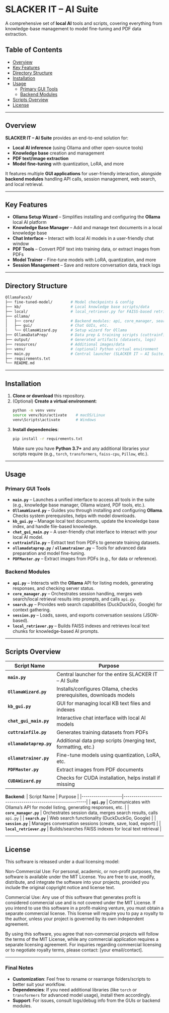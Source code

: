 # SLACKER IT – AI Suite

A comprehensive set of **local AI** tools and scripts, covering everything from knowledge-base management to model fine-tuning and PDF data extraction.

## Table of Contents

- [Overview](#overview)
- [Key Features](#key-features)
- [Directory Structure](#directory-structure)
- [Installation](#installation)
- [Usage](#usage)
  - [Primary GUI Tools](#primary-gui-tools)
  - [Backend Modules](#backend-modules)
- [Scripts Overview](#scripts-overview)
- [License](#license)

---

## Overview

**SLACKER IT – AI Suite** provides an end-to-end solution for:
- **Local AI inference** (using Ollama and other open-source tools)
- **Knowledge base** creation and management
- **PDF text/image extraction**
- **Model fine-tuning** with quantization, LoRA, and more

It features multiple **GUI applications** for user-friendly interaction, alongside **backend modules** handling API calls, session management, web search, and local retrieval.

---

## Key Features

- **Ollama Setup Wizard** – Simplifies installing and configuring the **Ollama** local AI platform  
- **Knowledge Base Manager** – Add and manage text documents in a local knowledge base  
- **Chat Interface** – Interact with local AI models in a user-friendly chat window  
- **PDF Tools** – Convert PDF text into training data, or extract images from PDFs  
- **Model Trainer** – Fine-tune models with LoRA, quantization, and more  
- **Session Management** – Save and restore conversation data, track logs  

---

## Directory Structure

```bash
OllamaFace3/
├── fine-tuned-model/        # Model checkpoints & config
├── kb/                      # Local knowledge base scripts/data
├── local/                   # local_retriever.py for FAISS-based retrieval
├── ollama/
│   ├── core/                # Backend modules: api, core_manager, search, session
│   ├── gui/                 # Chat GUIs, etc.
│   └── OllamaWizard.py      # Setup wizard for Ollama
├── OllamaDataPrep/          # Data prep & training scripts (cuttrainfile, PDFMaster, etc.)
├── output/                  # Generated artifacts (datasets, logs)
├── resources/               # Additional images/data
├── venv/                    # (optional) Python virtual environment
├── main.py                  # Central launcher (SLACKER IT – AI Suite)
├── requirements.txt
└── README.md
```

---

## Installation

1. **Clone or download** this repository.
2. (Optional) **Create a virtual environment**:
   ```bash
   python -m venv venv
   source venv/bin/activate    # macOS/Linux
   venv\Scripts\activate       # Windows
   ```
3. **Install dependencies**:
   ```bash
   pip install -r requirements.txt
   ```
   Make sure you have **Python 3.7+** and any additional libraries your scripts require (e.g., `torch`, `transformers`, `faiss-cpu`, `Pillow`, etc.).

---

## Usage

### Primary GUI Tools

- **`main.py`** – Launches a unified interface to access all tools in the suite (e.g., knowledge base manager, Ollama wizard, PDF tools, etc.).
- **`OllamaWizard.py`** – Guides you through installing and configuring **Ollama**. Checks system prerequisites, helps with model downloads.
- **`kb_gui.py`** – Manage local text documents, update the knowledge base index, and handle file-based knowledge.
- **`chat_gui_main.py`** – A user-friendly chat interface to interact with your local AI model.
- **`cuttrainfile.py`** – Extract text from PDFs to generate training datasets.
- **`ollamadataprep.py`** / **`ollamatrainer.py`** – Tools for advanced data preparation and model fine-tuning.
- **`PDFMaster.py`** – Extract images from PDFs (e.g., for data or reference).

### Backend Modules

- **`api.py`** – Interacts with the **Ollama** API for listing models, generating responses, and checking server status.
- **`core_manager.py`** – Orchestrates session handling, merges web search/local retrieval results into prompts, and calls `api.py`.
- **`search.py`** – Provides web search capabilities (DuckDuckGo, Google) for context gathering.
- **`session.py`** – Loads, saves, and exports conversation sessions (JSON-based).
- **`local_retriever.py`** – Builds FAISS indexes and retrieves local text chunks for knowledge-based AI prompts.

---

## Scripts Overview

| Script Name        | Purpose                                                   |
|--------------------|-----------------------------------------------------------|
| **`main.py`**      | Central launcher for the entire SLACKER IT – AI Suite     |
| **`OllamaWizard.py`** | Installs/configures Ollama, checks prerequisites, downloads models |
| **`kb_gui.py`**    | GUI for managing local KB text files and indexes          |
| **`chat_gui_main.py`** | Interactive chat interface with local AI models        |
| **`cuttrainfile.py`**  | Generates training datasets from PDFs                 |
| **`ollamadataprep.py`** | Additional data prep scripts (merging text, formatting, etc.) |
| **`ollamatrainer.py`**  | Fine-tune models using quantization, LoRA, etc.       |
| **`PDFMaster.py`** | Extract images from PDF documents                          |
| **`CUDAWizard.py`**| Checks for CUDA installation, helps install if missing    |

**Backend**:
| Script Name        | Purpose                                                   |
|--------------------|-----------------------------------------------------------|
| **`api.py`**       | Communicates with Ollama’s API for model listing, generating responses, etc. |
| **`core_manager.py`** | Orchestrates session data, merges search results, calls `api.py` |
| **`search.py`**    | Web search functionality (DuckDuckGo, Google)            |
| **`session.py`**   | Manages conversation sessions (create, save, load, export) |
| **`local_retriever.py`** | Builds/searches FAISS indexes for local text retrieval |

---

## License
This software is released under a dual licensing model:

Non-Commercial Use:
For personal, academic, or non-profit purposes, the software is available under the MIT License. You are free to use, modify, distribute, and integrate the software into your projects, provided you include the original copyright notice and license text.

Commercial Use:
Any use of this software that generates profit is considered commercial use and is not covered under the MIT License. If you intend to use this software in a profit-making venture, you must obtain a separate commercial license. This license will require you to pay a royalty to the author, unless your project is governed by its own independent agreement.

By using this software, you agree that non-commercial projects will follow the terms of the MIT License, while any commercial application requires a separate licensing agreement. For inquiries regarding commercial licensing or to negotiate royalty terms, please contact: [your email/contact].

---

### Final Notes

- **Customization**: Feel free to rename or rearrange folders/scripts to better suit your workflow.
- **Dependencies**: If you need additional libraries (like `torch` or `transformers` for advanced model usage), install them accordingly.
- **Support**: For issues, consult logs/debug info from the GUIs or backend modules.  
